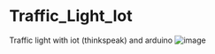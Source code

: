 # Traffic_Light_Iot
Traffic light with iot (thinkspeak) and arduino 
![image](https://github.com/user-attachments/assets/f734dae9-422d-48e3-b4fd-963a0891b2fc)
